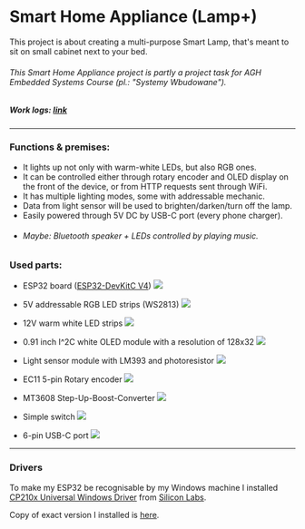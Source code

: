 # Smart Home Appliance (Lamp+)

This project is about creating a multi-purpose Smart Lamp, that's meant to sit on small cabinet next to your bed.


###### This Smart Home Appliance project is partly a project task for AGH Embedded Systems Course (pl.: "Systemy Wbudowane").

##### Work logs: [link](https://github.com/GabenRulez/SmartHomeAppliance/blob/main/docs/README.md) 
___

### Functions & premises:

 - It lights up not only with warm-white LEDs, but also RGB ones. 
 - It can be controlled either through rotary encoder and OLED display on the front of the device, or from HTTP requests sent through WiFi.
 - It has multiple lighting modes, some with addressable mechanic.
 - Data from light sensor will be used to brighten/darken/turn off the lamp.
 - Easily powered through 5V DC by USB-C port (every phone charger).
 - ###### Maybe: Bluetooth speaker + LEDs controlled by playing music.

### Used parts:
 - ESP32 board ([ESP32-DevKitC V4](https://docs.espressif.com/projects/esp-idf/en/latest/esp32/hw-reference/esp32/get-started-devkitc.html))
![](/media/photos/ESP32_01.jpg)

 - 5V addressable RGB LED strips (WS2813)
![](/media/photos/LEDstripA_01.jpg)

 - 12V warm white LED strips
![](/media/photos/LEDstripB_01.jpg)

 - 0.91 inch I^2C white OLED module with a resolution of 128x32
![](/media/photos/OLED_01.jpg)

 - Light sensor module with LM393 and photoresistor
![](/media/photos/LightSensor_01.jpg)

 - EC11 5-pin Rotary encoder
![](/media/photos/RotaryEncoder_01.jpg)

 - MT3608 Step-Up-Boost-Converter
![](/media/photos/StepUp_01.jpg)

 - Simple switch
![](/media/photos/Switch_01.jpg)

 - 6-pin USB-C port
![](/media/photos/USB-C_01.jpg)

___

### Drivers

To make my ESP32 be recognisable by my Windows machine I installed [CP210x Universal Windows Driver](https://www.silabs.com/developers/usb-to-uart-bridge-vcp-drivers) from [Silicon Labs](https://www.silabs.com/).

Copy of exact version I installed is [here](/extra/driver).

